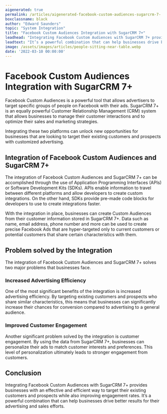 ```yaml
---
aigenerated: true
permalink: /articles/aigenerated-facebook-custom-audiences-sugarcrm-7-
boxclassname: black
author: "Edward Saunders"
topic: "System Integration"
title: "Facebook Custom Audiences Integration with SugarCRM 7+"
leadhead: "Integrating Facebook Custom Audiences with SugarCRM 7+ provides businesses with an effective and efficient way to target their existing customers and prospects while also improving engagement rates"
leadtext: "It’s a powerful combination that can help businesses drive better results for their advertising and sales efforts."
image: /assets/images/articles/people-sitting-near-table.webp
date: '2022-03-10 00:00:00'
---
```

<div class="arttext">    <h1>Facebook Custom Audiences Integration with SugarCRM 7+</h1>
    <p>Facebook Custom Audiences is a powerful tool that allows advertisers to target specific groups of people on Facebook with their ads. SugarCRM 7+ is an equally powerful Customer Relationship Management (CRM) system that allows businesses to manage their customer interactions and to optimize their sales and marketing strategies. </p>
    <p>Integrating these two platforms can unlock new opportunities for businesses that are looking to target their existing customers and prospects with customized advertising. </p>
    <h2>Integration of Facebook Custom Audiences and SugarCRM 7+</h2>
    <p>The integration of Facebook Custom Audiences and SugarCRM 7+ can be accomplished through the use of Application Programming Interfaces (APIs) or Software Development Kits (SDKs). APIs enable information to travel between different platforms and allow developers to create custom integrations. On the other hand, SDKs provide pre-made code blocks for developers to use to create integrations faster.</p>
    <p>With the integration in place, businesses can create Custom Audiences from their customer information stored in SugarCRM 7+. Data such as name, email address, phone number and more can be used to create precise Facebook Ads that are hyper-targeted only to current customers or potential customers that share certain characteristics with them.</p>
    <h2>Problem solved by the Integration</h2>
    <p>The integration of Facebook Custom Audiences and SugarCRM 7+ solves two major problems that businesses face.</p>
    <h3>Increased Advertising Efficiency</h3>
    <p>One of the most significant benefits of the integration is increased advertising efficiency. By targeting existing customers and prospects who share similar characteristics, this means that businesses can significantly increase their chances for conversion compared to advertising to a general audience.</p>
    <h3>Improved Customer Engagement</h3>
    <p>Another significant problem solved by the integration is customer engagement. By using the data from SugarCRM 7+, businesses can personalize their ads to match customer interests and preferences. This level of personalization ultimately leads to stronger engagement from customers.</p>
    <h2>Conclusion</h2>
    <p>Integrating Facebook Custom Audiences with SugarCRM 7+ provides businesses with an effective and efficient way to target their existing customers and prospects while also improving engagement rates. It’s a powerful combination that can help businesses drive better results for their advertising and sales efforts. </p>
</div>